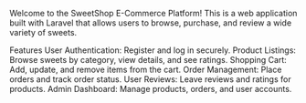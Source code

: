 Welcome to the SweetShop E-Commerce Platform! This is a web application built with Laravel that allows users to browse, purchase, and review a wide variety of sweets.

Features
User Authentication: Register and log in securely.
Product Listings: Browse sweets by category, view details, and see ratings.
Shopping Cart: Add, update, and remove items from the cart.
Order Management: Place orders and track order status.
User Reviews: Leave reviews and ratings for products.
Admin Dashboard: Manage products, orders, and user accounts.
